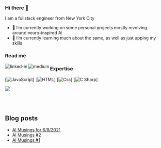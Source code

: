 ### Hi there 👋
I am a fullstack engineer from New York City

- 🔭 I’m currently working on some personal projects mostly revolving around neuro-inspired AI
- 🌱 I’m currently learning much about the same, as well as just upping my skills

### Read me
[<img align="left" alt="linked-in" src="https://img.shields.io/badge/linkedin-%230077B5.svg?&style=for-the-badge&logo=linkedin&logoColor=white" />](https://www.linkedin.com/in/tedsouthard)
[<img align="left" alt="medium" src="https://img.shields.io/badge/medium-%2312100E.svg?&style=for-the-badge&logo=medium&logoColor=white" />](https://medium.com/@BablBrain)

### Expertise
[<img alt="JavaScript" src="https://img.shields.io/badge/JavaScript-F7DF1E?logo=javascript&logoColor=white&style=for-the-badge" />]
[<img alt="HTML" src="https://img.shields.io/badge/HTML-E34F26?logo=html5&logoColor=white&style=for-the-badge" />]
[<img alt="Css" src="https://img.shields.io/badge/CSS-1572B6?logo=css3&logoColor=white&style=for-the-badge" />]
[<img alt="C Sharp" src="https://img.shields.io/badge/C%23-239120?logo=c-sharp&logoColor=white&style=for-the-badge" />]


<img
  src="https://github-readme-stats.vercel.app/api?username=digitalflux&count_private=true&title_color=FD9047&icon_color=FD9047&text_color=0C2233&custom_title=Ted+Southard's+GitHub+Stats&show_icons=true"
/>

<br>
<br>


## Blog posts
<!-- BLOG-POST-LIST:START -->
- [AI Musings for 6/8/2021](https://medium.com/@BablBrain/ai-musings-for-6-8-2021-40875c9af059?source=rss-b9478367f2ea------2)
- [AI Musings #2](https://medium.com/@BablBrain/ai-musings-2-13149aaae36a?source=rss-b9478367f2ea------2)
- [AI Musings #1](https://medium.com/@BablBrain/ai-musings-1-25a74a5e5604?source=rss-b9478367f2ea------2)
<!-- BLOG-POST-LIST:END -->
